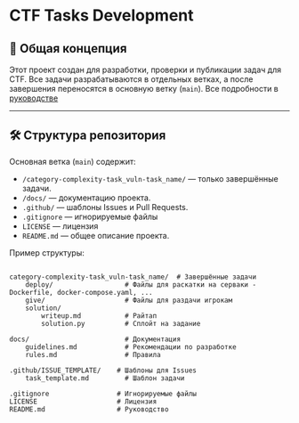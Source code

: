 # CTF Tasks Development

## 📌 Общая концепция
Этот проект создан для разработки, проверки и публикации задач для CTF. Все задачи разрабатываются в отдельных ветках, а после завершения переносятся в основную ветку (`main`). Все подробности в [руководстве](docs/guidelines.md)

---

## 🛠️ Структура репозитория
Основная ветка (`main`) содержит:
- `/category-complexity-task_vuln-task_name/` — только завершённые задачи.
- `/docs/` — документацию проекта.
- `.github/` — шаблоны Issues и Pull Requests.
- `.gitignore` — игнорируемые файлы
- `LICENSE` — лицензия
- `README.md` — общее описание проекта.

Пример структуры:
```plaintext

category-complexity-task_vuln-task_name/  # Завершённые задачи
    deploy/                  # Файлы для раскатки на серваки - Dockerfile, docker-compose.yaml, ...
    give/                    # Файлы для раздачи игрокам
    solution/
        writeup.md           # Райтап
        solution.py          # Сплойт на задание 

docs/                        # Документация
    guidelines.md            # Рекомендации по разработке
    rules.md                 # Правила

.github/ISSUE_TEMPLATE/    # Шаблоны для Issues
    task_template.md         # Шаблон задачи

.gitignore                 # Игнорируемые файлы
LICENSE                    # Лицензия
README.md                  # Руководство
